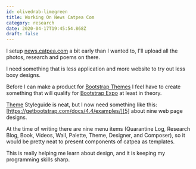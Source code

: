 ```yaml
---
id: olivedrab-limegreen
title: Working On News Catpea Com
category: research
date: 2020-04-17T19:45:54.868Z
draft: false
---
```


I setup [news.catpea.com][1] a bit early than I wanted to, I'll upload all the photos, research and poems on there.

I need something that is less application and more website to try out less boxy designs.

Before I can make a product for [Bootstrap Themes][2] I feel have to create something that will qualify for [Bootstrap Expo][3] at least in theory.

[Theme][4] Styleguide is neat, but I now need something like this: [https://getbootstrap.com/docs/4.4/examples/][5] about nine web page designs.

At the time of writing there are nine menu items (Quarantine Log, Research Blog, Book, Videos, Wall, Palette, Theme, Designer, and Composer), so it would be pretty neat to present components of catpea as templates.

This is really helping me learn about design, and it is keeping my programming skills sharp.

[1]: http://news.catpea.com
[2]: https://themes.getbootstrap.com/
[3]: https://expo.getbootstrap.com/
[4]: /theme
[5]: https://getbootstrap.com/docs/4.4/examples/